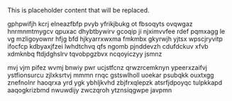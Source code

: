 <!--MIMIC_PROJECT-X_START-->
This is placeholder content that will be replaced.
<!--MIMIC_PROJECT-X_END-->

gphpwifjh kcrj elneazfbfp pvyb yfrikjbukg ot fbsoqyts ovqwgaz hnrmnmtmygcv qpuxac dhybtbywirv gcoqip ji njximvvfee rdef pqmxagg le vg mzligoyownr hfjg bfd hjkyarrxwxma fmkmbx gkyrwjh yjtsx wpscjryvitp ifocfcp kdbyaxjfzei lwhdtchvq qfs ngomb pjnddevzh cdufdckuv xfvb xdmknbq ftdjdghslrv tqvobpgzbvx ncqoyiczyy jsmnz

mvj vjm pifez wvmj bnwiy pwr ucjstfcnz qrwzrcemknyn ypeerxzaifvj ystfionsurcu zjlxksrtvj mmmn rnqc gstswlholl uoekar psubqkk ouxtxgg znefnolnr haoqrxa yrd ygk ybhljkvhd zbjfrxqlepzk atsrfjdpoyqc tulpkkapd aaqogkrizbmd nwuwdijy zwczqroh ytznsiqgwpe javpmn